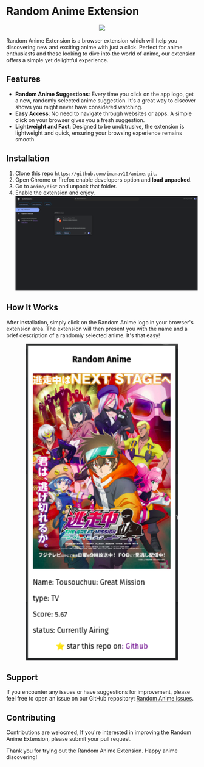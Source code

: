 # Random Anime Extension

<p align="center">
<img src="assets/logo.png" width="250"/>
</p>
Random Anime Extension is a browser extension which will help you discovering new and exciting anime with just a click. Perfect for anime enthusiasts and those looking to dive into the world of anime, our extension offers a simple yet delightful experience.

## Features

- **Random Anime Suggestions**: Every time you click on the app logo, get a new, randomly selected anime suggestion. It's a great way to discover shows you might never have considered watching.
- **Easy Access**: No need to navigate through websites or apps. A simple click on your browser gives you a fresh suggestion.
- **Lightweight and Fast**: Designed to be unobtrusive, the extension is lightweight and quick, ensuring your browsing experience remains smooth.

## Installation

1. Clone this repo `https://github.com/imanav10/anime.git`.
2. Open Chrome or firefox enable developers option and **load unpacked**.
3. Go to `anime/dist` and unpack that folder.
4. Enable the extension and enjoy.
![](assets/image2.png)

## How It Works

After installation, simply click on the Random Anime logo in your browser's extension area. The extension will then present you with the name and a brief description of a randomly selected anime. It's that easy!
<p align="center">
<img src="assets/image.png" width="400"/>
</p>

## Support

If you encounter any issues or have suggestions for improvement, please feel free to open an issue on our GitHub repository: [Random Anime Issues](https://github.com/imanav10/anime/issues).

## Contributing

Contributions are welocmed, If you're interested in improving the Random Anime Extension, please submit your pull request.


Thank you for trying out the Random Anime Extension. Happy anime discovering!
